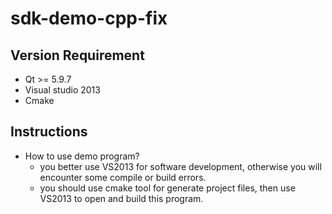 # sdk-demo-cpp-fix  

## Version Requirement

- Qt >= 5.9.7  
- Visual studio 2013  
- Cmake  

## Instructions  

- How to use demo program?  
  - you better use VS2013 for software development, otherwise you will encounter some compile or build errors.  
  - you should use cmake tool for generate project files, then use VS2013 to open and build this program.
